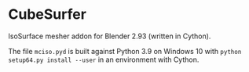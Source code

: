 CubeSurfer
==========

IsoSurface mesher addon for Blender 2.93 (written in Cython).

The file `mciso.pyd` is built against Python 3.9 on Windows 10 with `python setup64.py install --user` in an environment with Cython.
